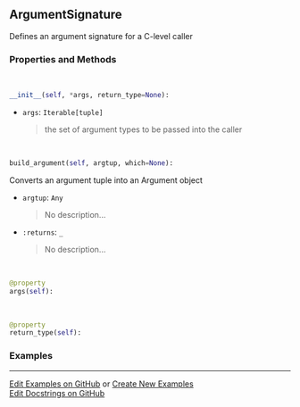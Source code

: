 ## <a id="McUtils.Extensions.SharedLibraryManager.ArgumentSignature">ArgumentSignature</a>
Defines an argument signature for a C-level caller

### Properties and Methods
<a id="McUtils.Extensions.SharedLibraryManager.ArgumentSignature.__init__" class="docs-object-method">&nbsp;</a>
```python
__init__(self, *args, return_type=None): 
```

- `args`: `Iterable[tuple]`
    >the set of argument types to be passed into the caller

<a id="McUtils.Extensions.SharedLibraryManager.ArgumentSignature.build_argument" class="docs-object-method">&nbsp;</a>
```python
build_argument(self, argtup, which=None): 
```
Converts an argument tuple into an Argument object
- `argtup`: `Any`
    >No description...
- `:returns`: `_`
    >No description...

<a id="McUtils.Extensions.SharedLibraryManager.ArgumentSignature.args" class="docs-object-method">&nbsp;</a>
```python
@property
args(self): 
```

<a id="McUtils.Extensions.SharedLibraryManager.ArgumentSignature.return_type" class="docs-object-method">&nbsp;</a>
```python
@property
return_type(self): 
```

### Examples


___

[Edit Examples on GitHub](https://github.com/McCoyGroup/References/edit/gh-pages/Documentation/examples/McUtils/Extensions/SharedLibraryManager/ArgumentSignature.md) or 
[Create New Examples](https://github.com/McCoyGroup/References/new/gh-pages/?filename=Documentation/examples/McUtils/Extensions/SharedLibraryManager/ArgumentSignature.md) <br/>
[Edit Docstrings on GitHub](https://github.com/McCoyGroup/McUtils/edit/master/Extensions/SharedLibraryManager.py?message=Update%20Docs)
